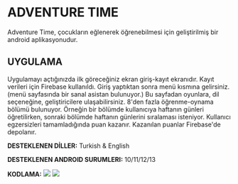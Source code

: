 # ADVENTURE TIME

Adventure Time, çocukların eğlenerek öğrenebilmesi için geliştirilmiş bir android aplikasyonudur.

## UYGULAMA
Uygulamayı açtığınızda ilk göreceğiniz ekran giriş-kayıt ekranıdır. Kayıt verileri için Firebase kullanıldı. Giriş yaptıktan sonra menü kısmına gelirsiniz. (menü sayfasında bir sanal asistan bulunuyor.) Bu sayfadan oyunlara, dil seçeneğine, geliştiricilere ulaşabilirsiniz. 8'den fazla öğrenme-oynama bölümü bulunuyor. Örneğin bir bölümde kullanıcıya haftanın günleri öğretilirken, sonraki bölümde haftanın günlerini sıralaması isteniyor. Kullanıcı egzersizleri tamamladığında puan kazanır. Kazanılan puanlar Firebase'de depolanır.

**DESTEKLENEN DİLLER:** Turkish & English

**DESTEKLENEN ANDROID SURUMLERI:** 10/11/12/13

**KODLAMA:** ![](https://img.shields.io/badge/JavaScript-F7DF1E?style=for-the-badge&logo=javascript&logoColor=black) ![](https://img.shields.io/badge/Android_Studio-3DDC84?style=for-the-badge&logo=android-studio&logoColor=white)
